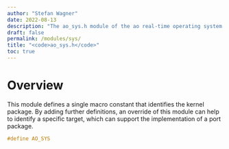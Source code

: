 ```yaml
---
author: "Stefan Wagner"
date: 2022-08-13
description: "The ao_sys.h module of the ao real-time operating system."
draft: false
permalink: /modules/sys/
title: "<code>ao_sys.h</code>"
toc: true
---
```


# Overview

This module defines a single macro constant that identifies the kernel package. By adding further definitions, an override of this module can help to identify a specific target, which can support the implementation of a port package.

```c
#define AO_SYS
```
